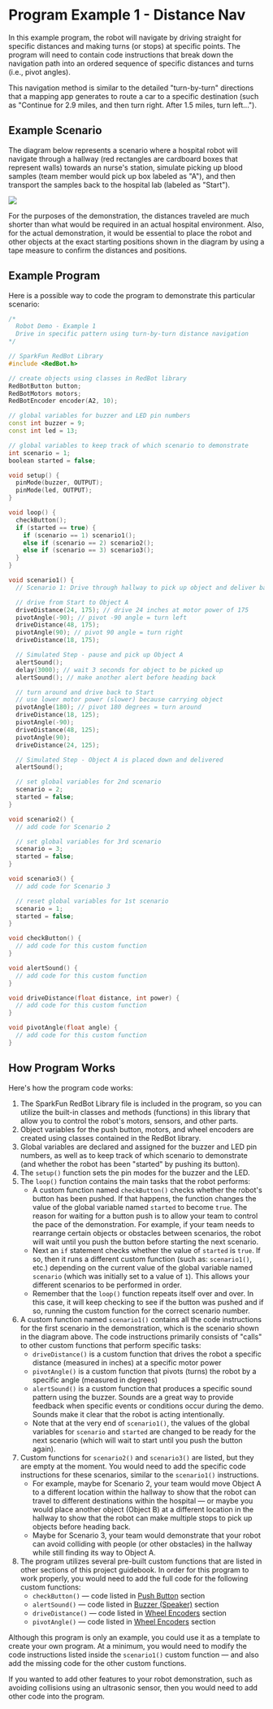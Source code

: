 # Program Example 1 - Distance Nav

In this example program, the robot will navigate by driving straight for specific distances and making turns \(or stops\) at specific points. The program will need to contain code instructions that break down the navigation path into an ordered sequence of specific distances and turns \(i.e., pivot angles\).

This navigation method is similar to the detailed "turn-by-turn" directions that a mapping app generates to route a car to a specific destination \(such as "Continue for 2.9 miles, and then turn right. After 1.5 miles, turn left..."\).

## Example Scenario

The diagram below represents a scenario where a hospital robot will navigate through a hallway \(red rectangles are cardboard boxes that represent walls\) towards an nurse's station, simulate picking up blood samples \(team member would pick up box labeled as "A"\), and then transport the samples back to the hospital lab \(labeled as "Start"\).

![](../../.gitbook/assets/robot-demo1.jpg)

For the purposes of the demonstration, the distances traveled are much shorter than what would be required in an actual hospital environment. Also, for the actual demonstration, it would be essential to place the robot and other objects at the exact starting positions shown in the diagram by using a tape measure to confirm the distances and positions.

## Example Program

Here is a possible way to code the program to demonstrate this particular scenario:

```cpp
/*
  Robot Demo - Example 1
  Drive in specific pattern using turn-by-turn distance navigation
*/

// SparkFun RedBot Library
#include <RedBot.h>

// create objects using classes in RedBot library
RedBotButton button;
RedBotMotors motors;
RedBotEncoder encoder(A2, 10);

// global variables for buzzer and LED pin numbers
const int buzzer = 9;
const int led = 13;

// global variables to keep track of which scenario to demonstrate
int scenario = 1;
boolean started = false;

void setup() {
  pinMode(buzzer, OUTPUT);
  pinMode(led, OUTPUT);
}

void loop() {
  checkButton();
  if (started == true) {
    if (scenario == 1) scenario1();
    else if (scenario == 2) scenario2();
    else if (scenario == 3) scenario3();
  }
}

void scenario1() {
  // Scenario 1: Drive through hallway to pick up object and deliver back to start

  // drive from Start to Object A
  driveDistance(24, 175); // drive 24 inches at motor power of 175
  pivotAngle(-90); // pivot -90 angle = turn left
  driveDistance(48, 175);
  pivotAngle(90); // pivot 90 angle = turn right
  driveDistance(18, 175);

  // Simulated Step - pause and pick up Object A
  alertSound();
  delay(3000); // wait 3 seconds for object to be picked up
  alertSound(); // make another alert before heading back

  // turn around and drive back to Start
  // use lower motor power (slower) because carrying object
  pivotAngle(180); // pivot 180 degrees = turn around
  driveDistance(18, 125);
  pivotAngle(-90);
  driveDistance(48, 125);
  pivotAngle(90);
  driveDistance(24, 125);

  // Simulated Step - Object A is placed down and delivered
  alertSound();

  // set global variables for 2nd scenario
  scenario = 2;
  started = false;
}

void scenario2() {
  // add code for Scenario 2

  // set global variables for 3rd scenario
  scenario = 3;
  started = false;
}

void scenario3() {
  // add code for Scenario 3

  // reset global variables for 1st scenario
  scenario = 1;
  started = false;
}

void checkButton() {
  // add code for this custom function
}

void alertSound() {
  // add code for this custom function
}

void driveDistance(float distance, int power) {
  // add code for this custom function
}

void pivotAngle(float angle) {
  // add code for this custom function
}
```

## How Program Works

Here's how the program code works:

1. The SparkFun RedBot Library file is included in the program, so you can utilize the built-in classes and methods \(functions\) in this library that allow you to control the robot's motors, sensors, and other parts.
2. Object variables for the push button, motors, and wheel encoders are created using classes contained in the RedBot library.
3. Global variables are declared and assigned for the buzzer and LED pin numbers, as well as to keep track of which scenario to demonstrate \(and whether the robot has been "started" by pushing its button\).
4. The `setup()` function sets the pin modes for the buzzer and the LED.
5. The `loop()` function contains the main tasks that the robot performs:
   * A custom function named `checkButton()` checks whether the robot's button has been pushed. If that happens, the function changes the value of the global variable named `started` to become `true`. The reason for waiting for a button push is to allow your team to control the pace of the demonstration. For example, if your team needs to rearrange certain objects or obstacles between scenarios, the robot will wait until you push the button before starting the next scenario.
   * Next an `if` statement checks whether the value of `started` is `true`. If so, then it runs a different custom function \(such as: `scenario1()`, etc.\) depending on the current value of the global variable named `scenario` \(which was initially set to a value of `1`\). This allows your different scenarios to be performed in order.
   * Remember that the `loop()` function repeats itself over and over. In this case, it will keep checking to see if the button was pushed and if so, running the custom function for the correct scenario number.
6. A custom function named `scenario1()` contains all the code instructions for the first scenario in the demonstration, which is the scenario shown in the diagram above. The code instructions primarily consists of "calls" to other custom functions that perform specific tasks:
   * `driveDistance()` is a custom function that drives the robot a specific distance \(measured in inches\) at a specific motor power
   * `pivotAngle()` is a custom function that pivots \(turns\) the robot by a specific angle \(measured in degrees\)
   * `alertSound()` is a custom function that produces a specific sound pattern using the buzzer. Sounds are a great way to provide feedback when specific events or conditions occur during the demo. Sounds make it clear that the robot is acting intentionally.
   * Note that at the very end of `scenario1()`, the values of the global variables for `scenario` and `started` are changed to be ready for the next scenario \(which will wait to start until you push the button again\).
7. Custom functions for `scenario2()` and `scenario3()` are listed, but they are empty at the moment. You would need to add the specific code instructions for these scenarios, similar to the `scenario1()` instructions.
   * For example, maybe for Scenario 2, your team would move Object A to a different location within the hallway to show that the robot can travel to different destinations within the hospital — or maybe you would place another object \(Object B\) at a different location in the hallway to show that the robot can make multiple stops to pick up objects before heading back.
   * Maybe for Scenario 3, your team would demonstrate that your robot can avoid colliding with people \(or other obstacles\) in the hallway while still finding its way to Object A.
8. The program utilizes several pre-built custom functions that are listed in other sections of this project guidebook. In order for this program to work properly, you would need to add the full code for the following custom functions:
   * `checkButton()` — code listed in [Push Button](push-button.md#checkbutton-function) section
   * `alertSound()` — code listed in [Buzzer \(Speaker\)](buzzer-speaker.md#alertsound-function) section
   * `driveDistance()` — code listed in [Wheel Encoders](wheel-encoders.md#drivedistance-function) section 
   * `pivotAngle()` — code listed in [Wheel Encoders](wheel-encoders.md#pivotangle-function) section

Although this program is only an example, you could use it as a template to create your own program. At a minimum, you would need to modify the code instructions listed inside the `scenario1()` custom function — and also add the missing code for the other custom functions.

If you wanted to add other features to your robot demonstration, such as avoiding collisions using an ultrasonic sensor, then you would need to add other code into the program.

